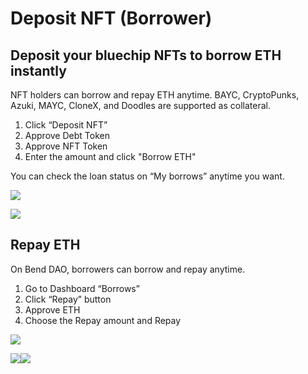 # Deposit NFT (Borrower)

## **Deposit your bluechip NFTs to borrow ETH instantly**

NFT holders can borrow and repay ETH anytime. BAYC, CryptoPunks, Azuki, MAYC, CloneX, and Doodles are supported as collateral.&#x20;

1. Click “Deposit NFT”&#x20;
2. Approve Debt Token&#x20;
3. Approve NFT Token&#x20;
4. Enter the amount and click "Borrow ETH"

You can check the loan status on “My borrows” anytime you want.

![](https://lh4.googleusercontent.com/Kr8q4urzoU8XOpu0t\_spU9BNktF2RzpSeOAPd\_VbcwklxvJUTXCqO8Lj\_AI0ZC0P4R6hG6vwLamOhuVl\_9dFjuCTGEFhcEt6weKdJ\_dXI8Cfh\_nPXKSHwwHCuH65CG4CVqxoLocP)

![](https://lh3.googleusercontent.com/RjlxcwuM\_tjNWFhvscQorwwZr5gptvYELfTK\_vesfGg3bWtD4yfjZpgFvL93CveHeu23h62qXFc\_-spalf6LiGpzG0ytw1TAi0z5b\_mQD1Rn\_odJF5bPfrejchKEMhPpjx5PN4fX)

## Repay ETH&#x20;

On Bend DAO, borrowers can borrow and repay anytime.&#x20;

1. Go to Dashboard “Borrows”&#x20;
2. Click “Repay” button&#x20;
3. Approve ETH&#x20;
4. Choose the Repay amount and Repay

![](https://lh5.googleusercontent.com/9QeO77PoMuHAdTpiJCE7-Ph8HbXThUURs9g4GmIdbh5ccvHowdALGfiHSNxMnWCcSP1C2y6JKxqOF\_T-8PGwxRZlD1mfHJcuGkI6aSk\_TOeEOBPtrRkutkADf5kBsFQPUwfirGo2)

![](https://lh3.googleusercontent.com/pZOQgkaq0Nl6uGSW0fY\_yTlF9011h0rloMXoErhzaEceBNCQ0Afa0H-fBG0jajCx9CrCmhica-FyUApZDrwaHAGYPoOK\_TgPD8ihssB4NeFAfcWEiyhG\_tBnZXi7IzRqZRz3BV-X)![](https://lh3.googleusercontent.com/d\_jnW8vUACPGbbJGsA0fOGOKGQGUiwgT01WqN16lK08yJ-6HkpppR21QsJCTJpgqusoPUf1gdneaFs07lyAgTBzwiL3jm4wBQOzlOe0-TTaSFWCwtIn1hOHdTV8rNKAzNdAIYc-3)

